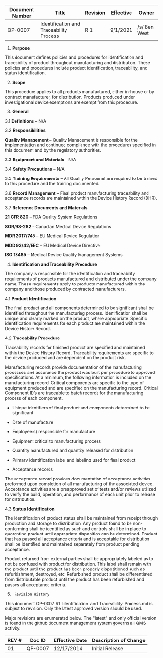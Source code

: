 Document Number|Title|Revision|Effective|Owner
---------------|-------------------------------------|---|----|-----
QP-0007|Identification and Traceability Process|R 1|9/1/2021|/s/ Ben West


1.  **Purpose**

This document defines policies and procedures for identification and
traceability of product throughout manufacturing and distribution.
These policies and procedures include product identification,
traceability, and status identification.

2.  **Scope**

This procedure applies to all products manufactured, either in-house
or by contract manufacturer, for distribution. Products produced under
investigational device exemptions are exempt from this procedure.

3.  **General**

3.1  **Definitions** – N/A

3.2  **Responsibilities**

**Quality Management** – Quality Management is responsible for the
implementation and continued compliance with the procedures specified
in this document and by the regulatory authorities.

3.3  **Equipment and Materials** – N/A

3.4  **Safety Precautions** – N/A

3.5  **Training Requirements** – All Quality Personnel are required to be
    trained to this procedure and the training documented.

3.6  **Record Management** – Final product manufacturing traceability and
    acceptance records are maintained within the Device History Record
    (DHR).

3.7  **Reference Documents and Materials**

**21 CFR 820** – FDA Quality System Regulations

**SOR/98-282** – Canadian Medical Device Regulations

**MDR 2017/745** – EU Medical Device Regulation

**MDD 93/42/EEC** – EU Medical Device Directive

**ISO 13485** – Medical Device Quality Management Systems

4.  **Identification and Traceability Procedure**

The company is responsible for the identification and traceability
requirements of products manufactured and distributed under the
company name. These requirements apply to products manufactured within
the company and those produced by contracted manufacturers.

4.1  **Product Identification**

The final product and all components determined to be significant
shall be identified throughout the manufacturing process.
Identification shall be unique and clearly marked on the product,
where appropriate. Specific identification requirements for each
product are maintained within the Device History Record.

4.2  **Traceability Procedure**

Traceability records for finished product are specified and maintained
within the Device History Record. Traceability requirements are
specific to the device produced and are dependent on the product risk.

Manufacturing records provide documentation of the manufacturing
processes and assurance the product was built per procedure to
approved specifications. At a minimum, the following information is
included on the manufacturing record. Critical components are specific
to the type of equipment produced and are specified on the
manufacturing record. Critical Component ID’s are traceable to batch
records for the manufacturing process of each component.

-   Unique identifiers of final product and components determined to be
    significant

-   Date of manufacture

-   Employee(s) responsible for manufacture

-   Equipment critical to manufacturing process

-   Quantity manufactured and quantity released for distribution

-   Primary identification label and labeling used for final product

-   Acceptance records

The acceptance record provides documentation of acceptance activities
preformed upon completion of all manufacturing of the associated
device. Acceptance activities are a preapproved set of tests and/or
reviews utilized to verify the build, operation, and performance of
each unit prior to release for distribution.

4.3  **Status Identification**

The identification of product status shall be maintained from receipt
through production and storage to distribution. Any product found to
be non-conforming shall be identified as such and controls shall be in
place to quarantine product until appropriate disposition can be
determined. Product that has passed all acceptance criteria and is
acceptable for distribution shall be identified and maintained
separately from product pending acceptance.

Product returned from external parties shall be appropriately labeled
as to not be confused with product for distribution. This label shall
remain with the product until the product has been properly
dispositioned such as refurbishment, destroyed, etc. Refurbished
product shall be differentiated from distributable product until the
product has been refurbished and passes all acceptance criteria.


5.      Revision History

This document  QP-0007_R1_Identification_and_Traceability_Process.md
is subject to revision. Only the latest approved version should be used.

Major revisions are enumerated below.
The "latest" and only official version is found in the github document management system governs all QMS activity.

REV #|Doc ID|Effective Date|Description of Change
-----|------|--------------|---------------------
01   | QP-0007|12/17/2014|Initial Release
